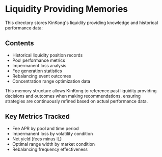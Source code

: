 # Liquidity Providing Memories

This directory stores KinKong's liquidity providing knowledge and historical performance data:

## Contents

- Historical liquidity position records
- Pool performance metrics
- Impermanent loss analysis
- Fee generation statistics
- Rebalancing event outcomes
- Concentration range optimization data

This memory structure allows KinKong to reference past liquidity providing decisions and outcomes when making recommendations, ensuring strategies are continuously refined based on actual performance data.

## Key Metrics Tracked

- Fee APR by pool and time period
- Impermanent loss by volatility condition
- Net yield (fees minus IL)
- Optimal range width by market condition
- Rebalancing frequency effectiveness
